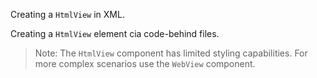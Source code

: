 
Creating a `HtmlView` in XML.
<snippet id='html-view-xml'/>

Creating a `HtmlView` element cia code-behind files.
<snippet id='html-view-require'/>
<snippet id='html-view-code-behind'/>

> Note: The `HtmlView` component has limited styling capabilities. For more complex scenarios use the `WebView` component.

